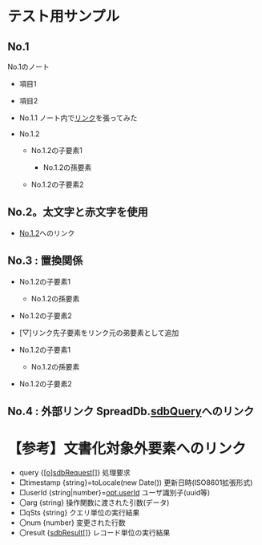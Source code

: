 # テスト用サンプル

## No.1
No.1のノート
- 項目1
- 項目2
- No.1.1
	ノート内で[リンク](#a0376dbc8b20)を張ってみた
- No.1.2
	
	- No.1.2の子要素1
		
		- No.1.2の孫要素
			
	- No.1.2の子要素2
		
## No.2。<b>太文字</b>と<span class="colored c-red">赤文字</span>を使用

- <a href="#a0376dbc8b20">No.1.2</a>へのリンク
	
## No.3 : 置換関係

- No.1.2の子要素1
	
	- No.1.2の孫要素
		
- No.1.2の子要素2
	
- [▽]リンク先子要素をリンク元の弟要素として追加
	
- No.1.2の子要素1
	
	- No.1.2の孫要素
		
- No.1.2の子要素2
	
## No.4 : 外部リンク SpreadDb.<a href="#1e80990a7c63">sdbQuery</a>へのリンク

# 【参考】文書化対象外要素へのリンク

- query {<a href="#7f3649978774">[o]sdbRequest</a>[]} 処理要求
- □timestamp {string}=toLocale(new Date()) 更新日時(ISO8601拡張形式)
- □userId {string|number}=<a href="#5554e1d6a61d">opt.userId</a> ユーザ識別子(uuid等)
- 〇arg {string} 操作関数に渡された引数(データ)
- □qSts {string} クエリ単位の実行結果
- 〇num {number} 変更された行数
- 〇result {<a href="#d2f620e47c51">sdbResult</a>[]} レコード単位の実行結果
